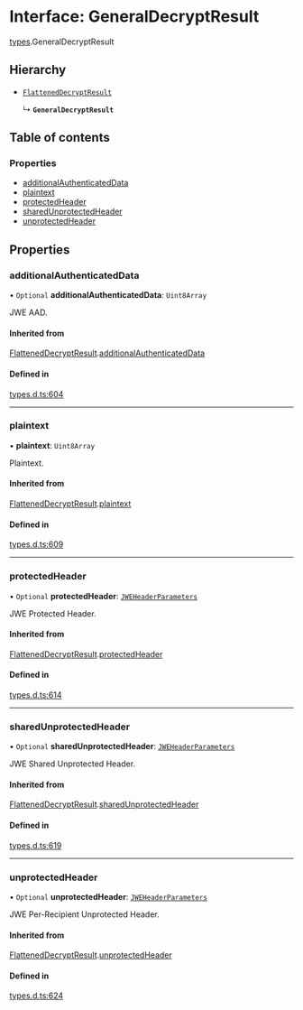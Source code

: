 # Interface: GeneralDecryptResult

[types](../modules/types.md).GeneralDecryptResult

## Hierarchy

- [`FlattenedDecryptResult`](types.FlattenedDecryptResult.md)

  ↳ **`GeneralDecryptResult`**

## Table of contents

### Properties

- [additionalAuthenticatedData](types.GeneralDecryptResult.md#additionalauthenticateddata)
- [plaintext](types.GeneralDecryptResult.md#plaintext)
- [protectedHeader](types.GeneralDecryptResult.md#protectedheader)
- [sharedUnprotectedHeader](types.GeneralDecryptResult.md#sharedunprotectedheader)
- [unprotectedHeader](types.GeneralDecryptResult.md#unprotectedheader)

## Properties

### additionalAuthenticatedData

• `Optional` **additionalAuthenticatedData**: `Uint8Array`

JWE AAD.

#### Inherited from

[FlattenedDecryptResult](types.FlattenedDecryptResult.md).[additionalAuthenticatedData](types.FlattenedDecryptResult.md#additionalauthenticateddata)

#### Defined in

[types.d.ts:604](https://github.com/panva/jose/blob/v3.15.4/src/types.d.ts#L604)

___

### plaintext

• **plaintext**: `Uint8Array`

Plaintext.

#### Inherited from

[FlattenedDecryptResult](types.FlattenedDecryptResult.md).[plaintext](types.FlattenedDecryptResult.md#plaintext)

#### Defined in

[types.d.ts:609](https://github.com/panva/jose/blob/v3.15.4/src/types.d.ts#L609)

___

### protectedHeader

• `Optional` **protectedHeader**: [`JWEHeaderParameters`](types.JWEHeaderParameters.md)

JWE Protected Header.

#### Inherited from

[FlattenedDecryptResult](types.FlattenedDecryptResult.md).[protectedHeader](types.FlattenedDecryptResult.md#protectedheader)

#### Defined in

[types.d.ts:614](https://github.com/panva/jose/blob/v3.15.4/src/types.d.ts#L614)

___

### sharedUnprotectedHeader

• `Optional` **sharedUnprotectedHeader**: [`JWEHeaderParameters`](types.JWEHeaderParameters.md)

JWE Shared Unprotected Header.

#### Inherited from

[FlattenedDecryptResult](types.FlattenedDecryptResult.md).[sharedUnprotectedHeader](types.FlattenedDecryptResult.md#sharedunprotectedheader)

#### Defined in

[types.d.ts:619](https://github.com/panva/jose/blob/v3.15.4/src/types.d.ts#L619)

___

### unprotectedHeader

• `Optional` **unprotectedHeader**: [`JWEHeaderParameters`](types.JWEHeaderParameters.md)

JWE Per-Recipient Unprotected Header.

#### Inherited from

[FlattenedDecryptResult](types.FlattenedDecryptResult.md).[unprotectedHeader](types.FlattenedDecryptResult.md#unprotectedheader)

#### Defined in

[types.d.ts:624](https://github.com/panva/jose/blob/v3.15.4/src/types.d.ts#L624)
